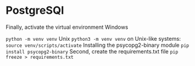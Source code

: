 # PostgreSQl 
Finally, activate the virtual environment
Windows
    
```python -m venv venv```
Unix
```python3 -m venv venv```
on Unix-like systems:
```source venv/scripts/activate```
Installing the psycopg2-binary module
```pip install psycopg2-binary```
Second, create the requirements.txt file
```pip freeze > requirements.txt```
